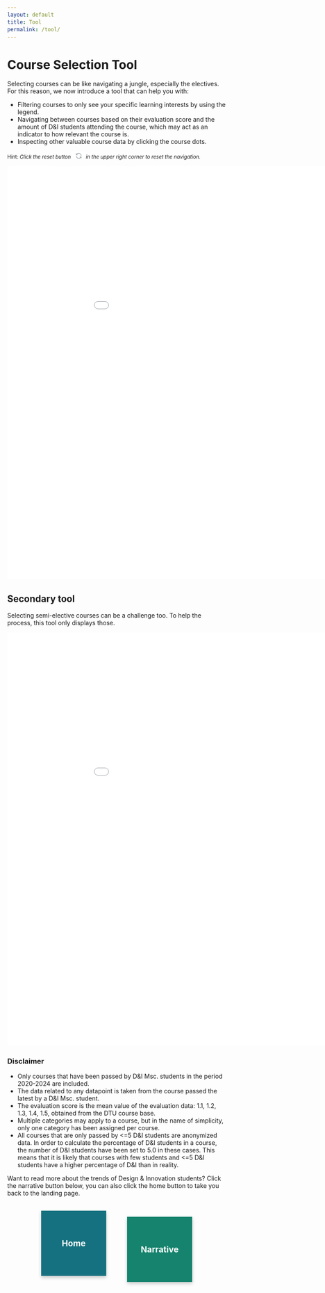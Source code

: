 ```yaml
---
layout: default
title: Tool
permalink: /tool/
---
```


# Course Selection Tool
Selecting courses can be like navigating a jungle, especially the electives. For this reason, we now introduce a tool that can help you with:
- Filtering courses to only see your specific learning interests by using the legend.
- Navigating between courses based on their evaluation score and the amount of D&I students attending the course, which may act as an indicator to how relevant the course is.
- Inspecting other valuable course data by clicking the course dots.

<small>Hint: *Click the reset button ![reset](/Data%20load/reset.png) in the upper right corner to reset the navigation.*</small>

<iframe src="/Data load/Evaluation_plot.html" style="width: 1000px; height: 950px; border: none;"></iframe>

## Secondary tool
Selecting semi-elective courses can be a challenge too. To help the process, this tool only displays those.
<iframe src="/Data load/Semi-Elective_Evaluation_plot.html" style="width: 1000px; height: 950px; border: none;"></iframe>

### Disclaimer
- Only courses that have been passed by D&I Msc. students in the period 2020-2024 are included.
- The data related to any datapoint is taken from the course passed the latest by a D&I Msc. student.
- The evaluation score is the mean value of the evaluation data: 1.1, 1.2, 1.3, 1.4, 1.5, obtained from the DTU course base.
- Multiple categories may apply to a course, but in the name of simplicity, only one category has been assigned per course.
- All courses that are only passed by <=5 D&I students are anonymized data. In order to calculate the percentage of D&I students in a course, the number of D&I students have been set to 5.0 in these cases. This means that it is likely that courses with few students and <=5 D&I students have a higher percentage of D&I than in reality.

Want to read more about the trends of Design & Innovation students? Click the narrative button below, you can also click the home button to take you back to the landing page.

<div style="display: flex; justify-content: center; gap: 3rem; margin-top: 2rem;">
  <a href="/" style="
    background-color: #15717F;
    color: white;
    width: 150px;
    height: 150px;
    display: flex;
    align-items: center;
    justify-content: center;
    text-decoration: none;
    font-weight: bold;
    font-size: 1.2rem;
    border-radius: 0px;
    box-shadow: 0 4px 8px rgba(0,0,0,0.2);
    transition: transform 0.2s ease;
  ">
    Home
  </a>

  <a href="/narrative/" style="
    background-color: #15836D;
    color: white;
    width: 150px;
    height: 150px;
    display: flex;
    align-items: center;
    justify-content: center;
    text-decoration: none;
    font-weight: bold;
    font-size: 1.2rem;
    border-radius: 0px;
    box-shadow: 0 4px 8px rgba(0,0,0,0.2);
    transition: transform 0.2s ease;
  ">
    Narrative
  </a>
</div>
